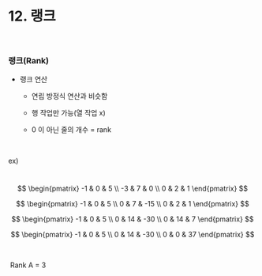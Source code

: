 # 12. 랭크

<br/>

### 랭크(Rank)

- 랭크 연산
  - 연립 방정식 연산과 비슷함

  - 행 작업만 가능(열 작업 x)

  - 0 이 아닌 줄의 개수 = rank

    

<br/>

ex)

​	
$$
\begin{pmatrix} -1 & 0 & 5 \\ -3 & 7 & 0 \\ 0 & 2 & 1 \end{pmatrix}
$$

$$
\begin{pmatrix} -1 & 0 & 5 \\ 0 & 7 & -15 \\ 0 & 2 & 1 \end{pmatrix}
$$

$$
\begin{pmatrix} -1 & 0 & 5 \\ 0 & 14 & -30 \\ 0 & 14 & 7 \end{pmatrix}
$$

$$
\begin{pmatrix} -1 & 0 & 5 \\ 0 & 14 & -30 \\ 0 & 0 & 37 \end{pmatrix}
$$

​	<br/>

​	Rank A = 3